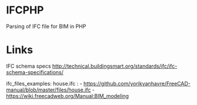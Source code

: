 # IFCPHP
Parsing of IFC file for BIM in PHP


# Links

IFC schema specs
	http://technical.buildingsmart.org/standards/ifc/ifc-schema-specifications/

ifc_files_examples:
	house.ifc : 
		- https://github.com/yorikvanhavre/FreeCAD-manual/blob/master/files/house.ifc
		- https://wiki.freecadweb.org/Manual:BIM_modeling

